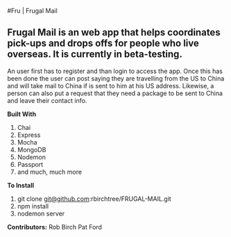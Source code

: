 #Fru | Frugal Mail

## Frugal Mail is an web app that helps coordinates pick-ups and drops offs for people who live overseas. It is currently in beta-testing.
An user first has to register and than login to access the app. Once this has been done the user can post saying they are travelling from the US to China and will 
take mail to China if is sent to him at his US address. Likewise, a person can also put a request that they need a package to be sent to China and leave their contact info.


**Built With**
1. Chai
2. Express
3. Mocha
4. MongoDB
5. Nodemon
6. Passport
7. and much, much more

**To Install**
1. git clone git@github.com:rbirchtree/FRUGAL-MAIL.git
2. npm install
3. nodemon server

**Contributors:**
Rob Birch
Pat Ford

